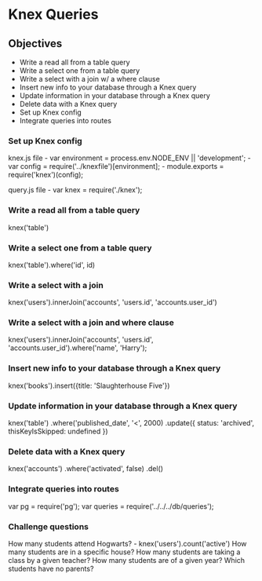 # Knex Queries

## Objectives
- Write a read all from a table query
- Write a select one from a table query
- Write a select with a join w/ a where clause
- Insert new info to your database through a Knex query
- Update information in your database through a Knex query
- Delete data with a Knex query
- Set up Knex config
- Integrate queries into routes


### Set up Knex config
knex.js file
    - var environment = process.env.NODE_ENV || 'development';
    - var config = require('../knexfile')[environment];
    - module.exports = require('knex')(config);

query.js file
    - var knex = require('./knex');

### Write a read all from a table query
knex('table')


### Write a select one from a table query
knex('table').where('id', id)


### Write a select with a join
knex('users').innerJoin('accounts', 'users.id', 'accounts.user_id')


### Write a select with a join and where clause
knex('users').innerJoin('accounts', 'users.id', 'accounts.user_id').where('name', 'Harry');


### Insert new info to your database through a Knex query
knex('books').insert({title: 'Slaughterhouse Five'})


### Update information in your database through a Knex query
knex('table')
  .where('published_date', '<', 2000)
  .update({
    status: 'archived',
    thisKeyIsSkipped: undefined
  })


### Delete data with a Knex query
knex('accounts')
  .where('activated', false)
  .del()


### Integrate queries into routes
var pg = require('pg');
var queries = require('../../../db/queries');


### Challenge questions
How many students attend Hogwarts?
    - knex('users').count('active')
How many students are in a specific house?
How many students are taking a class by a given teacher?
How many students are of a given year?
Which students have no parents?
